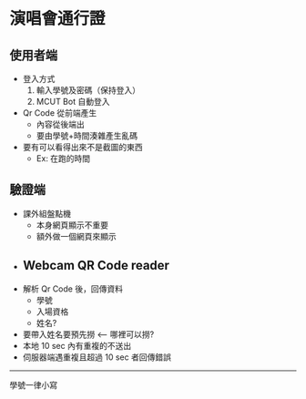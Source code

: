 # 演唱會通行證

## 使用者端

- 登入方式
	1. 輸入學號及密碼（保持登入）
	2. MCUT Bot 自動登入
- Qr Code 從前端產生
	- 內容從後端出
	- 要由學號+時間湊雜產生亂碼
- 要有可以看得出來不是截圖的東西
	- Ex: 在跑的時間

## 驗證端
- 課外組盤點機
	- 本身網頁顯示不重要
	- 額外做一個網頁來顯示
- Webcam QR Code reader
	- 
- 解析 Qr Code 後，回傳資料
	- 學號
	- 入場資格
	- 姓名?
- 要帶入姓名要預先撈 <-- 哪裡可以撈?
- 本地 10 sec 內有重複的不送出
- 伺服器端遇重複且超過 10 sec 者回傳錯誤

---

學號一律小寫
